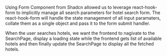 
Using Form Component from Shadcn allowed us to leverage react-hook-form to implicitly manage all search parameters for hotel search form. The react-hook-form will handle the state management of all input paramaters, collate them as a single object and pass it to the form submit handler. 

When the user searches hotels, we want the frontend to nagivate to the SearchPage, display a loading state while the frontend gets list of available hotels and then finally update the SearchPage to display all the fetched hotels.